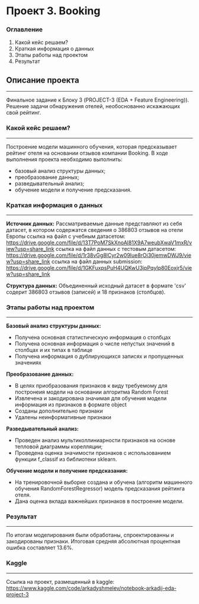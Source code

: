 # Проект 3. Booking

### Оглавление

1. Какой кейс решаем?
2. Краткая информация о данных
3. Этапы работы над проектом
5. Результат

## Описание проекта
---

Финальное задание к Блоку 3 (PROJECT-3 (EDA + Feature Engineering)).
Решение задачи обнаружения отелей, необоснованно искажающих свой рейтинг.

### Какой кейс решаем?
---

Построение модели машинного обучения, которая предсказывает рейтинг отеля на основании отзывов компании Booking. В ходе выполнения проекта необходимо выполнить:

- базовый анализ структуры данных;
- преобразование данных;
- разведывательный анализ;
- обучение модели и получение предсказания.
### Краткая информация о данных
---

**Источник данных:** Рассматриваемые данные представляют из себя датасет, в котором содержатся сведения о 386803  отзывов на отели Европы ссылка на файл с учебным датасетом: https://drive.google.com/file/d/13T7PoM7SkXnoAl81X9A7weubXwaV1mxR/view?usp=share_link ссылка на файл данных с тестовым датасетом: https://drive.google.com/file/d/1r38vGg8lCyr2w09lue8rOi30jemwDWJ9/view?usp=share_link ссылка на файл данных submission: https://drive.google.com/file/d/1GKFuxpsPuH4UQKwU3jpPqyIp80Eoxjr5/view?usp=share_link

**Структура данных:** Объединенный исходный датасет в формате 'csv' содерит 386803 отзывов (записей) и 18 признаков (столбцов).

### Этапы работы над проектом
---

**Базовый анализ структуры данных:**

- Получена основная статистическую информация о столбцах
- Получена основная информация о числе непустых значений в столбцах и их типах в таблице
- Получена информация о дублирующихся записях и пропущенных значениях

**Преобразование данных:**

- В целях приобразования признаков к виду требуемому для постронеия модели на основании алгоритма Random Forest
- Извлечена и закодирована значимая для обучения модели информация из признаков в формате object
- Cозданы дополнительно признаки
- Удалены неинформативные признаки

**Разведывательный анализ:**

- Проведен анализ мультиколлиниарности признаков на основе тепловой диаграммы корелляции;
- Проведена оценка значимости признаков с использованием функции f_classif из библиотеки sklearn.

**Обучение модели и получение предсказания:**

- На тренировочной выборке создана и обучена (алгоритм машинного обучения RandomForestRegressor) модель предсказания рейтинга отеля.
- Дана оценка вклада важнейших признаков в построение модели.

### Результат
---

По итогам моделирования были обработаны, спроектированны и закодированы признаки. Итоговая средняя абсолютная процентная ошибка составляет 13.6%.

### Kaggle
---
Ссылка на проект, размещенный в kaggle: https://www.kaggle.com/code/arkadyshmelev/notebook-arkadij-eda-project-3